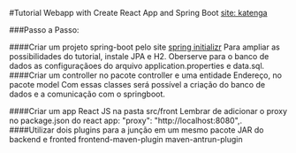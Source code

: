 #Tutorial Webapp with Create React App and Spring Boot
[site: katenga](https://github.com/kantega/react-and-spring/)

###Passo a Passo:

####Criar um projeto spring-boot pelo site [spring initializr](https://start.spring.io/)
	Para ampliar as possibilidades do tutorial, instale JPA e H2. Oberserve para o banco de dados as configuraçãoes
	do arquivo application.properties e data.sql.
####Criar um controller no pacote controller e uma entidade Endereço, no pacote model
	Com essas classes será possível a criação do banco de dados e a comunicação com o springboot.

####Criar um app React JS na pasta src/front
	Lembrar de adicionar o proxy no package.json do react app:  "proxy": "http://localhost:8080",.
####Utilizar dois plugins para  a junção em um mesmo pacote JAR do backend e fronted
	frontend-maven-plugin 
	maven-antrun-plugin

